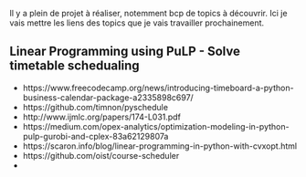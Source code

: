 Il y a plein de projet à réaliser, notemment bcp de topics à découvrir. Ici je vais mettre les liens des topics que je vais travailler prochainement.

<h2>Linear Programming using PuLP - Solve timetable schedualing</h2>
<ul>
<li>https://www.freecodecamp.org/news/introducing-timeboard-a-python-business-calendar-package-a2335898c697/</li>
<li>https://github.com/timnon/pyschedule</li>
<li>http://www.ijmlc.org/papers/174-L031.pdf</li>
<li>https://medium.com/opex-analytics/optimization-modeling-in-python-pulp-gurobi-and-cplex-83a62129807a</li>
<li>https://scaron.info/blog/linear-programming-in-python-with-cvxopt.html</li>
<li>https://github.com/oist/course-scheduler</li>
<li></li>


</ul>
